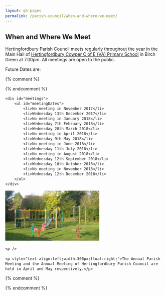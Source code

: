 ```yaml
---
layout: gh-pages
permalink: /parish-council/when-and-where-we-meet/
---
```


<h2>When and Where We Meet</h2>

<div class="panelLeft">
	<p>Hertingfordbury Parish Council meets regularly throughout the year in the Main Hall of <a href="http://www.hertingfordbury.herts.sch.uk/">Hertingfordbury Cowper C of E (VA) Primary School</a> in Birch Green at 7.00pm. All meetings are open to the public.</p>
	<p>Future Dates are:</p>

{% comment %}
	<div id="meetings">
		<ul id="meetingDates"></ul>
	</div>
{% endcomment %}

	<div id="meetings">
		<ul id="meetingDates">
			<li>No meeting in November 2017</li>
			<li>Wednesday 13th December 2017</li>
			<li>No meeting in January 2018</li>
			<li>Wednesday 7th February 2018</li>
			<li>Wednesday 28th March 2018</li>
			<li>No meeting in April 2018</li>
			<li>Wednesday 9th May 2018</li>
			<li>No meeting in June 2018</li>
			<li>Wednesday 11th July 2018</li>
			<li>No meeting in August 2018</li>
			<li>Wednesday 12th September 2018</li>
			<li>Wednesday 10th October 2018</li>
			<li>No meeting in November 2018</li>
			<li>Wednesday 12th December 2018</li>
		</ul>
	</div>
</div>

<div class="panelRight">
	<img src="/common/image/birchGreenPlayArea.jpg" alt="Birch Green Play Area" width="300" height="159" />

	<p />

	<p style="text-align:left;width:300px;float:right;">The Annual Parish Meeting and the Annual Meeting of Hertingfordbury Parish Council are held in April and May respectively.</p>
</div>

{% comment %}
<script>
	$(function(){
		$.ajax('{{ site.subsume }}hertingfordbury/meetings', {
			 type: 'GET'
			,success: function(meetingDates) {
				if (meetingDates.length == 0) {
					$('div#meetings').html('<ul><li>Sorry, we are unable to display the schedule of meetings at this time</li></ul>');
				} else {
					var meetingList = $('ul#meetingDates')

					$.each(meetingDates, function(i, listItem) {
						meetingList.append(
							$('<li>' + listItem + '</li>')
						);
					});
				}
			}
			,error: function(xhr, status, error) {
				var response = '<ul><li>Sorry, we are unable to display the schedule of meetings at this time</li></ul>'

				$('div#meetings').html(response);
			}
		});
	});
</script>
{% endcomment %}
